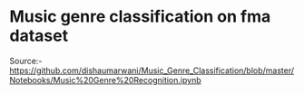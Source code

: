# Music genre classification on fma dataset 
Source:-https://github.com/dishaumarwani/Music_Genre_Classification/blob/master/Notebooks/Music%20Genre%20Recognition.ipynb
